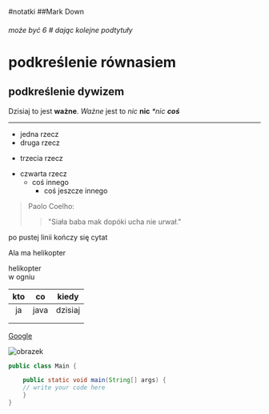 #notatki
##Mark Down
###### może być 6 \# dając kolejne podtytuły

podkreślenie równasiem
=======
podkreślenie dywizem
------
Dzisiaj to jest **ważne**.
*Ważne* jest to
_nic_
__nic__
_*nic_
___coś___

---

+ jedna rzecz
+ druga rzecz
* trzecia rzecz
- czwarta rzecz
  * coś innego
    * coś jeszcze innego
    
> Paolo Coelho:
>> "Siała baba mak dopóki ucha nie urwał."

po pustej linii kończy się cytat

Ala
ma
helikopter  

helikopter  
w ogniu

| kto |  co  |  kiedy
:----:|:----:|----
ja| java | dzisiaj
|||
|||

[Google](http://google.com)

![obrazek](https://media.mutualart.com/Images/2016_10/27/16/163325498/934da6f5-ef64-4e7c-a06e-69e6c43210d0_570.Jpeg)


```java
public class Main {

    public static void main(String[] args) {
	// write your code here
    }
}
```
